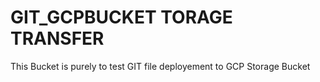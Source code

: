 # GIT_GCPBUCKET TORAGE TRANSFER

This Bucket is purely to test GIT file deployement to GCP Storage Bucket

